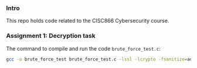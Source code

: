 ### Intro

This repo holds code related to the CISC866 Cybersecurity course.

### Assignment 1: Decryption task

The command to compile and run the code `brute_force_test.c`:

```zsh
gcc -o brute_force_test brute_force_test.c -lssl -lcrypto -fsanitize=address | ./brute_force_test
```

